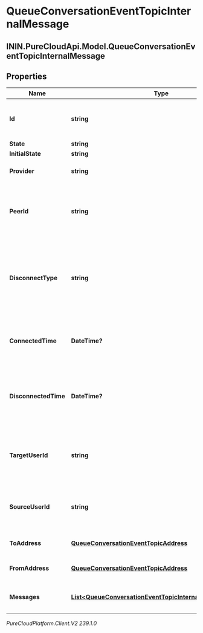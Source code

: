 # QueueConversationEventTopicInternalMessage

## ININ.PureCloudApi.Model.QueueConversationEventTopicInternalMessage

## Properties

|Name | Type | Description | Notes|
|------------ | ------------- | ------------- | -------------|
| **Id** | **string** | A globally unique identifier for this communication. | [optional] |
| **State** | **string** |  | [optional] |
| **InitialState** | **string** |  | [optional] |
| **Provider** | **string** | The source provider of the message. | [optional] |
| **PeerId** | **string** | The id of the peer communication corresponding to a matching leg for this communication. | [optional] |
| **DisconnectType** | **string** | System defined string indicating what caused the communication to disconnect. Will be null until the communication disconnects. | [optional] |
| **ConnectedTime** | **DateTime?** | The timestamp when this communication was connected in the cloud clock. | [optional] |
| **DisconnectedTime** | **DateTime?** | The timestamp when this communication disconnected from the conversation in the provider clock. | [optional] |
| **TargetUserId** | **string** | The user ID for the participant on receiving side of the internal message conversation. | [optional] |
| **SourceUserId** | **string** | The user ID for the participant on sending side of the internal message conversation. | [optional] |
| **ToAddress** | [**QueueConversationEventTopicAddress**](QueueConversationEventTopicAddress) | Address and name data for a call endpoint. | [optional] |
| **FromAddress** | [**QueueConversationEventTopicAddress**](QueueConversationEventTopicAddress) | Address and name data for a call endpoint. | [optional] |
| **Messages** | [**List&lt;QueueConversationEventTopicInternalMessageDetails&gt;**](QueueConversationEventTopicInternalMessageDetails) | The messages sent on this communication channel. | [optional] |



_PureCloudPlatform.Client.V2 239.1.0_
